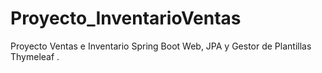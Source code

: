 # Proyecto_InventarioVentas
Proyecto Ventas e Inventario Spring Boot Web, JPA y Gestor de Plantillas Thymeleaf .
